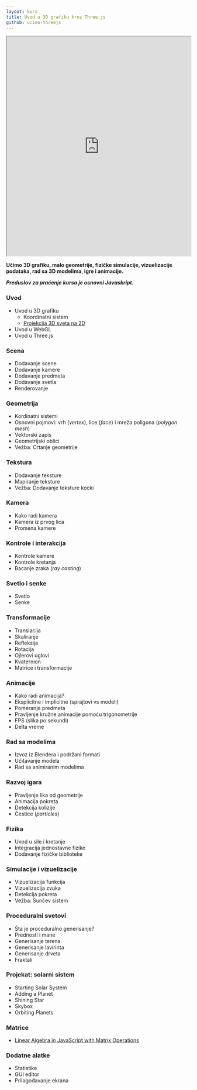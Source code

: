 ```yaml
---
layout: kurs
title: Uvod u 3D grafiku kroz Three.js
github: ucimo-threejs
---
```


<iframe scrolling="no" class="float-left" src="https://skolakoda.github.io/ucimo-threejs/40-rad-sa-modelima/90-modeli-dae/" width="100%" height="600"></iframe>

**Učimo 3D grafiku, malo geometrije, fizičke simulacije, vizuelizacije podataka, rad sa 3D modelima, igre i animacije.**

***Preduslov za praćenje kursa je osnovni Javaskript.***

<!-- <a href="/prijava?kurs=9" class="btn float-right">Prijavi se</a> -->

### Uvod

- Uvod u 3D grafiku
  - Koordinatni sistem
  - [Projekcija 3D sveta na 2D](https://github.com/skolakoda/ucimo-3d-projekciju)
- Uvod u WebGL
- Uvod u Three.js

### Scena

- Dodavanje scene
- Dodavanje kamere
- Dodavanje predmeta
- Dodavanje svetla
- Renderovanje

### Geometrija

- Kordinatni sistemi
- Osnovni pojmovi: vrh (*vertex*), lice (*face*) i mreža poligona (*polygon mesh*)
- Vektorski zapis
- Geometrijski oblici
- Vežba: Crtanje geometrije

### Tekstura

- Dodavanje teksture
- Mapiranje teksture
- Vežba: Dodavanje teksture kocki

### Kamera

- Kako radi kamera
- Kamera iz prvog lica
- Promena kamere

### Kontrole i interakcija

- Kontrole kamere
- Kontrole kretanja
- Bacanje zraka (*ray casting*)

### Svetlo i senke

- Svetlo
- Senke

### Transformacije

- Translacija
- Skaliranje
- Refleksija
- Rotacija
- Ojlerovi uglovi
- Kvaternion
- Matrice i transformacije

### Animacije

- Kako radi animacija?
- Eksplicitne i implicitne (sprajtovi vs modeli)
- Pomeranje predmeta
- Pravljenje kružne animacije pomoću trigonometrije
- FPS (slika po sekundi)
- Delta vreme

### Rad sa modelima

- Izvoz iz Blendera i podržani formati
- Učitavanje modela
- Rad sa animiranim modelima

### Razvoj igara

- Pravljenje lika od geometrije
- Animacija pokreta
- Detekcija kolizije
- Čestice (*particles*)

### Fizika

- Uvod u sile i kretanje
- Integracija jednostavne fizike
- Dodavanje fizičke biblioteke

### Simulacije i vizuelizacije

- Vizuelizacija funkcija
- Vizuelizacija zvuka
- Detekcija pokreta
- Vežba: Sunčev sistem

### Proceduralni svetovi

- Šta je proceduralno generisanje?
- Prednosti i mane
- Generisanje terena
- Generisanje lavirinta
- Generisanje drveta
- Fraktali

### Projekat: solarni sistem

- Starting Solar System
- Adding a Planet
- Shining Star
- Skybox
- Orbiting Planets

### Matrice

- [Linear Algebra in JavaScript with Matrix Operations](https://www.robinwieruch.de/linear-algebra-matrix-javascript/)

### Dodatne alatke

- Statistike
- GUI editor
- Prilagođavanje ekrana
